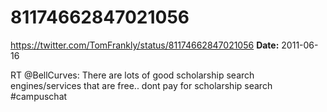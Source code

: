 # 81174662847021056
https://twitter.com/TomFrankly/status/81174662847021056
**Date:** 2011-06-16

RT @BellCurves: There are lots of good scholarship search engines/services that are free.. dont pay for scholarship search #campuschat
